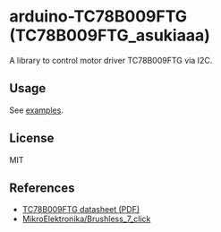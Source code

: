 # arduino-TC78B009FTG (TC78B009FTG_asukiaaa)

A library to control motor driver TC78B009FTG via I2C.

## Usage

See [examples](./examples).

## License

MIT

## References

- [TC78B009FTG datasheet (PDF)](https://toshiba.semicon-storage.com/info/docget.jsp?did=67874&prodName=TC78B009FTG)
- [MikroElektronika/Brushless_7_click](https://github.com/MikroElektronika/Brushless_7_click)
